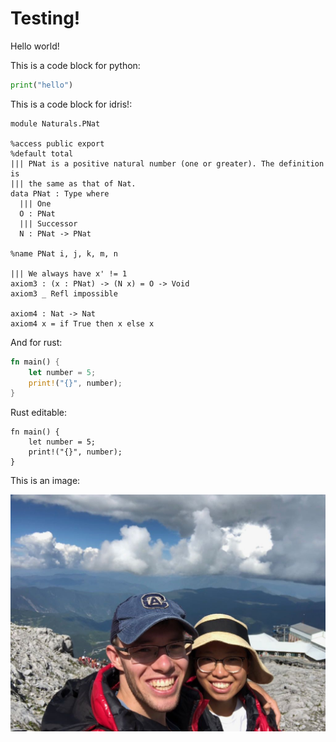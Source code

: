 # Testing!

Hello world!

This is a code block for python:

```python
print("hello")
```

This is a code block for idris!:

```idris,editable,path=proofs/naturals.idr,slice=2
module Naturals.PNat

%access public export
%default total
||| PNat is a positive natural number (one or greater). The definition is
||| the same as that of Nat.
data PNat : Type where
  ||| One
  O : PNat
  ||| Successor
  N : PNat -> PNat

%name PNat i, j, k, m, n

||| We always have x' != 1
axiom3 : (x : PNat) -> (N x) = O -> Void
axiom3 _ Refl impossible

axiom4 : Nat -> Nat
axiom4 x = if True then x else x
```

And for rust:

```rust
fn main() {
    let number = 5;
    print!("{}", number);
}
```

Rust editable:

```rust,editable
fn main() {
    let number = 5;
    print!("{}", number);
}
```

This is an image:

![image test](/public/jade.jpg)

